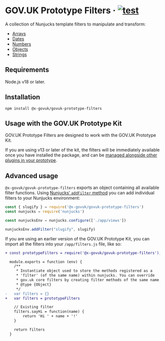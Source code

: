 # GOV.UK Prototype Filters · [![test](https://github.com/x-govuk/govuk-prototype-filters/actions/workflows/test.yml/badge.svg)](https://github.com/x-govuk/govuk-prototype-filters/actions/workflows/test.yml)

A collection of Nunjucks template filters to manipulate and transform:

* [Arrays](https://x-govuk.github.io/govuk-prototype-filters/array/)
* [Dates](https://x-govuk.github.io/govuk-prototype-filters/date/)
* [Numbers](https://x-govuk.github.io/govuk-prototype-filters/number/)
* [Objects](https://x-govuk.github.io/govuk-prototype-filters/object/)
* [Strings](https://x-govuk.github.io/govuk-prototype-filters/string/)

## Requirements

Node.js v18 or later.

## Installation

```shell
npm install @x-govuk/govuk-prototype-filters
```

## Usage with the GOV.UK Prototype Kit

GOV.UK Prototype Filters are designed to work with the GOV.UK Prototype Kit.

If you are using v13 or later of the kit, the filters will be immediately available once you have installed the package, and can be [managed alongside other plugins in your prototype](https://prototype-kit.service.gov.uk/docs/install-and-use-plugins).

## Advanced usage

`@x-govuk/govuk-prototype-filters` exports an object containing all available filter functions. Using [Nunjucks’ `addFilter` method](https://mozilla.github.io/nunjucks/api.html#addfilter) you can add individual filters to your Nunjucks environment:

```js
const { slugify } = require('@x-govuk/govuk-prototype-filters')
const nunjucks = require('nunjucks')

const nunjucksEnv = nunjucks.configure(['./app/views'])

nunjucksEnv.addFilter("slugify", slugify)
```

If you are using an earlier version of the GOV.UK Prototype Kit, you can import all the filters into your `/app/filters.js` file, like so:

```diff
+ const prototypeFilters = require('@x-govuk/govuk-prototype-filters');

  module.exports = function (env) {
    /**
     * Instantiate object used to store the methods registered as a
     * 'filter' (of the same name) within nunjucks. You can override
     * gov.uk core filters by creating filter methods of the same name.
     * @type {Object}
     */
-   var filters = {}
+   var filters = prototypeFilters

    // Existing filter
    filters.sayHi = function(name) {
        return 'Hi ' + name + '!'
    }

    return filters
  }
```
